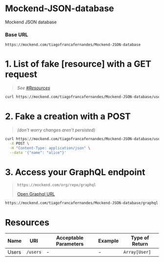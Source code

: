 # Mockend-JSON-database
Mockend JSON database

### Base URL
`https://mockend.com/tiagofrancafernandes/Mockend-JSON-database`

# 1. List of fake [resource] with a GET request
> _See [#Resources](Resources)_

```sh
curl https://mockend.com/tiagofrancafernandes/Mockend-JSON-database/users
```

# 2. Fake a creation with a POST
> _*(don't worry changes aren't persisted)*_

```sh
curl https://mockend.com/tiagofrancafernandes/Mockend-JSON-database/users \
  -X POST \
  -H "Content-Type: application/json" \
  --data '{"name": "alice"}'
```

# 3. Access your GraphQL endpoint
> `https://mockend.com/org/repo/graphql`
> 
> [Open Graphql URL](https://mockend.com/tiagofrancafernandes/Mockend-JSON-database/graphql)
```
https://mockend.com/tiagofrancafernandes/Mockend-JSON-database/graphql
```

# Resources

Name | URI | Acceptable Parameters | Example | Type of Return
--|--|--|--|--
Users | `/users` | - | - | `Array[User]`

